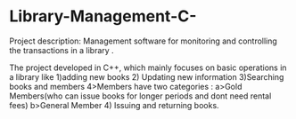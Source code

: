 # Library-Management-C-
Project description:
Management software for monitoring and controlling the transactions in a library .

The project developed in C++, which mainly focuses on basic operations in a library like
1)adding new books
2) Updating new information
3)Searching books and members
4>Members  have two categories :
           a>Gold Members(who can issue books for longer periods and dont need rental fees)
           b>General Member
4) Issuing and returning books.
